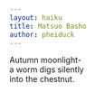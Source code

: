 ```yaml
---
layout: haiku
title: Matsuo Basho
author: pheiduck
---
```


Autumn moonlight- <br>
a worm digs silently <br>
into the chestnut. <br>

